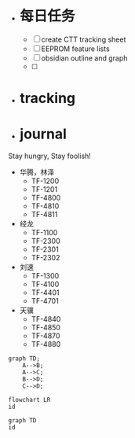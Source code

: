 - # 每日任务
	- [ ] create CTT tracking sheet
	- [ ] EEPROM feature lists
	- [ ] obsidian outline and graph
	- [ ] 
- # tracking
- # journal

Stay hungry, Stay foolish!







- 华腾，林泽
	- TF-1200
	- TF-1201 
	- TF-4800
	- TF-4810
	- TF-4811
- 经龙
	- TF-1100
	-  TF-2300
	-  TF-2301
	-  TF-2302
- 刘速
	- TF-1300
	- TF-4100
	- TF-4401
	- TF-4701
- 天骥
	- TF-4840
	- TF-4850
	- TF-4870
	- TF-4880


```mermaid
graph TD;
	A-->B;
	A-->C;
	B-->D;
	C-->D;
```



```mermaid
flowchart LR
id
```


```mermaid
graph TD
id
```
